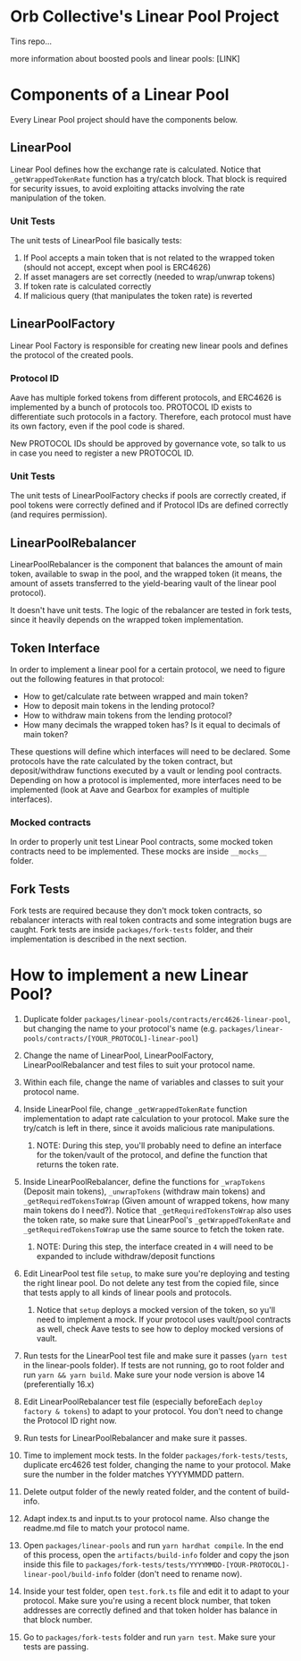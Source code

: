 # Orb Collective's Linear Pool Project

Tins repo...

more information about boosted pools and linear pools: [LINK]

# Components of a Linear Pool

Every Linear Pool project should have the components below.

## LinearPool

Linear Pool defines how the exchange rate is calculated. Notice that 
`_getWrappedTokenRate` function has a try/catch block. That block is required
for security issues, to avoid exploiting attacks involving the rate manipulation
of the token.

### Unit Tests

The unit tests of LinearPool file basically tests:

1. If Pool accepts a main token that is not related to the wrapped token 
(should not accept, except when pool is ERC4626)
2. If asset managers are set correctly (needed to wrap/unwrap tokens)
3. If token rate is calculated correctly
4. If malicious query (that manipulates the token rate) is reverted

## LinearPoolFactory

Linear Pool Factory is responsible for creating new linear pools and defines the protocol
of the created pools.

### Protocol ID

Aave has multiple forked tokens from different protocols, and ERC4626 is implemented by a 
bunch of protocols too. PROTOCOL ID exists to differentiate such protocols in a factory.
Therefore, each protocol must have its own factory, even if the pool code is shared.

New PROTOCOL IDs should be approved by governance vote, so talk to us in case you need
to register a new PROTOCOL ID.

### Unit Tests

The unit tests of LinearPoolFactory checks if pools are correctly created, if pool tokens 
were correctly defined and if Protocol IDs are defined correctly (and requires permission).

## LinearPoolRebalancer

LinearPoolRebalancer is the component that balances the amount of main token, available to
swap in the pool, and the wrapped token (it means, the amount of assets transferred to the 
yield-bearing vault of the linear pool protocol).

It doesn't have unit tests. The logic of the rebalancer are tested in fork tests, since it 
heavily depends on the wrapped token implementation.

## Token Interface

In order to implement a linear pool for a certain protocol, we need to figure out the 
following features in that protocol:

* How to get/calculate rate between wrapped and main token?
* How to deposit main tokens in the lending protocol?
* How to withdraw main tokens from the lending protocol?
* How many decimals the wrapped token has? Is it equal to decimals of main token?

These questions will define which interfaces will need to be declared. Some protocols 
have the rate calculated by the token contract, but deposit/withdraw functions  executed 
by a vault or lending pool contracts. Depending on how a protocol is implemented, more 
interfaces need to be implemented (look at Aave and Gearbox for examples of multiple 
interfaces).

### Mocked contracts

In order to properly unit test Linear Pool contracts, some mocked token contracts need to be 
implemented. These mocks are inside `__mocks__` folder.

## Fork Tests

Fork tests are required because they don't mock token contracts, so rebalancer interacts with 
real token contracts and some integration bugs are caught. Fork tests are inside 
`packages/fork-tests` folder, and their implementation is described in the next section.

# How to implement a new Linear Pool?

1. Duplicate folder `packages/linear-pools/contracts/erc4626-linear-pool`, but changing the 
name to your protocol's name (e.g. 
`packages/linear-pools/contracts/[YOUR_PROTOCOL]-linear-pool`)
2. Change the name of LinearPool, LinearPoolFactory, LinearPoolRebalancer and test files to 
suit your protocol name.
3. Within each file, change the name of variables and classes to suit your protocol name.
4. Inside LinearPool file, change `_getWrappedTokenRate` function implementation to adapt
rate calculation to your protocol. Make sure the try/catch is left in there, since it avoids
malicious rate manipulations.

   1. NOTE: During this step, you'll probably need to define an interface for the token/vault
   of the protocol, and define the function that returns the token rate.
   
5. Inside LinearPoolRebalancer, define the functions for `_wrapTokens` (Deposit main tokens), 
`_unwrapTokens` (withdraw main tokens) and `_getRequiredTokensToWrap` (Given amount of wrapped tokens, 
how many main tokens do I need?). Notice that `_getRequiredTokensToWrap` also uses the token rate,
so make sure that LinearPool's `_getWrappedTokenRate` and `_getRequiredTokensToWrap` use the same 
source to fetch the token rate.

   1. NOTE: During this step, the interface created in `4` will need to be expanded to include 
   withdraw/deposit functions 
   
6. Edit LinearPool test file `setup`, to make sure you're deploying and testing the right linear 
pool. Do not delete any test from the copied file, since that tests apply to all kinds of linear 
pools and protocols.

   1. Notice that `setup` deploys a mocked version of the token, so yu'll need to implement a mock. 
   If your protocol uses vault/pool contracts as well, check Aave tests to see how to deploy 
   mocked versions of vault.

7. Run tests for the LinearPool test file and make sure it passes (`yarn test` in the linear-pools folder). 
If tests are not running, go to root folder and run `yarn && yarn build`. Make sure your 
node version is above 14 (preferentially 16.x)
8. Edit LinearPoolRebalancer test file (especially beforeEach `deploy factory & tokens`) to adapt 
to your protocol. You don't need to change the Protocol ID right now.
9. Run tests for LinearPoolRebalancer and make sure it passes.
10. Time to implement mock tests. In the folder `packages/fork-tests/tests`, duplicate erc4626 test 
folder, changing the name to your protocol. Make sure the number in the folder matches YYYYMMDD 
pattern.
11. Delete output folder of the newly reated folder, and the content of build-info.
12. Adapt index.ts and input.ts to your protocol name. Also change the readme.md file to match your 
protocol name.
13. Open `packages/linear-pools` and run `yarn hardhat compile`. In the end of this process, open the
`artifacts/build-info` folder and copy the json inside this file to 
`packages/fork-tests/tests/YYYYMMDD-[YOUR-PROTOCOL]-linear-pool/build-info` folder 
(don't need to rename now).
14. Inside your test folder, open `test.fork.ts` file and edit it to adapt to your protocol. 
Make sure you're using a recent block number, that token addresses are correctly defined 
and that token holder has balance in that block number.
15. Go to `packages/fork-tests` folder and run `yarn test`. Make sure your tests are passing.